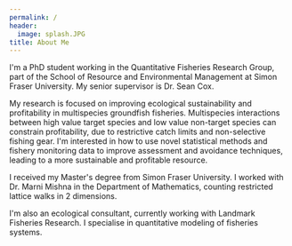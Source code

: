 ```yaml
---
permalink: /
header:
  image: splash.JPG
title: About Me
---
```


I'm a PhD student working in the Quantitative Fisheries Research Group, part of the School of Resource and Environmental Management at Simon Fraser University. My senior supervisor is Dr. Sean Cox.

My research is focused on improving ecological sustainability and profitability in multispecies groundfish fisheries. Multispecies interactions between high value target species and low value non-target species can constrain profitability, due to restrictive catch limits and non-selective fishing gear. I'm interested in how to use novel statistical methods and fishery monitoring data to improve assessment and avoidance techniques, leading to a more sustainable and profitable resource.

I received my Master's degree from Simon Fraser University. I worked with Dr. Marni Mishna in the Department of Mathematics, counting restricted lattice walks in 2 dimensions.

I'm also an ecological consultant, currently working with Landmark Fisheries Research. I specialise in quantitative modeling of fisheries systems.